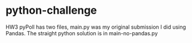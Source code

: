 # python-challenge
HW3
pyPoll has two files, main.py was my original submission I did using Pandas. 
The straight python solution is in main-no-pandas.py
